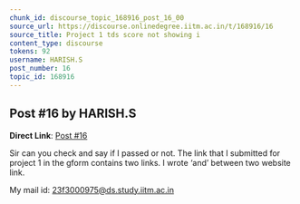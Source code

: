 ```yaml
---
chunk_id: discourse_topic_168916_post_16_00
source_url: https://discourse.onlinedegree.iitm.ac.in/t/168916/16
source_title: Project 1 tds score not showing i
content_type: discourse
tokens: 92
username: HARISH.S
post_number: 16
topic_id: 168916
---
```


## Post #16 by HARISH.S

**Direct Link**: [Post #16](https://discourse.onlinedegree.iitm.ac.in/t/168916/16)

Sir can you check and say if I passed or not. The link that I submitted for project 1 in the gform contains two links. I wrote ‘and’ between two website link.

My mail id: 23f3000975@ds.study.iitm.ac.in
